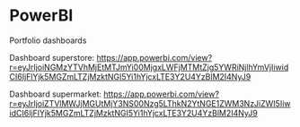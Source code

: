 # PowerBI
Portfolio dashboards

Dashboard superstore: https://app.powerbi.com/view?r=eyJrIjoiNGMzYTVhMjEtMTJmYi00MjgxLWFjMTMtZjg5YWRiNjlhYmVjIiwidCI6IjFlYjk5MGZmLTZjMzktNGI5Yi1hYjcxLTE3Y2U4YzBlM2I4NyJ9

Dashboard supermarket: https://app.powerbi.com/view?r=eyJrIjoiZTVlMWJjMGUtMjY3NS00Nzg5LThkN2YtNGE1ZWM3NzJiZWI5IiwidCI6IjFlYjk5MGZmLTZjMzktNGI5Yi1hYjcxLTE3Y2U4YzBlM2I4NyJ9
